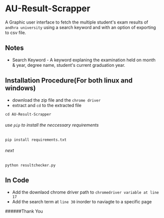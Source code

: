 # AU-Result-Scrapper
A Graphic user interface to fetch the multiple student's exam results of `andhra university` using a search keyword and with an option of exporting to csv file.

## Notes
* Search Keyword - A keyword explaning the examination held on month & year, degree name, student's current graduation year.

## Installation Procedure(For both linux and windows)
* download the zip file and the `chrome driver`
* extract and `cd` to the extracted file
```
cd AU-Result-Scrapper
```

###### use `pip` to install the neccessary requirements
 ```
 pip install requirements.txt
 ```
 ###### next 
 ```
 python resultchecker.py
 ```
 ## In Code
* Add the downlaod chrome driver path to `chromedriver variable at line 17`
* Add the search term at `line 30` inorder to naviagte to a specific page

######Thank You
